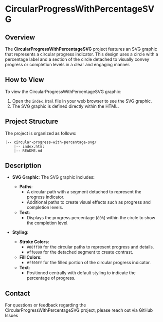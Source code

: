 
# CircularProgressWithPercentageSVG

## Overview

The **CircularProgressWithPercentageSVG** project features an SVG graphic that represents a circular progress indicator. This design uses a circle with a percentage label and a section of the circle detached to visually convey progress or completion levels in a clear and engaging manner.

## How to View

To view the CircularProgressWithPercentageSVG graphic:

1. Open the `index.html` file in your web browser to see the SVG graphic.
2. The SVG graphic is defined directly within the HTML.

## Project Structure

The project is organized as follows:

    |-- circular-progress-with-percentage-svg/
        |-- index.html
        |-- README.md

## Description

- **SVG Graphic**: The SVG graphic includes:
  - **Paths**:
    - A circular path with a segment detached to represent the progress indicator.
    - Additional paths to create visual effects such as progress and completion levels.
  - **Text**:
    - Displays the progress percentage (`80%`) within the circle to show the completion level.

- **Styling**:
  - **Stroke Colors**:
    - `#00ff00` for the circular paths to represent progress and details.
    - `#ff0000` for the detached segment to create contrast.
  - **Fill Colors**:
    - `#ff00ff` for the filled portion of the circular progress indicator.
  - **Text**:
    - Positioned centrally with default styling to indicate the percentage of progress.

## Contact

For questions or feedback regarding the CircularProgressWithPercentageSVG project, please reach out via GitHub Issues 